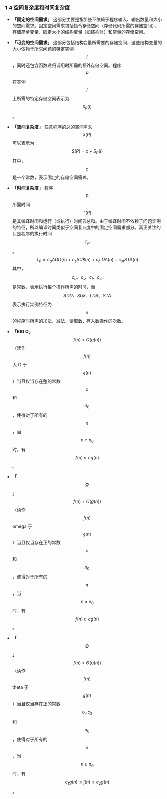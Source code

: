 ### 1.4 空间复杂度和时间复杂度

- **「固定的空间需求」** 这部分主要是指那些不依赖于程序输入、输出数量和大小的空间需求。固定空间需求包括指令存储空间（存储代码所需的存储空间），存储简单变量、固定大小的结构变量（如结构体）和常量的存储空间。
  
- **「可变的空间需求」** 这部分包括结构变量所需要的存储空间，这些结构变量的大小依赖于所求问题的特定实例 $$I$$，同时还包含函数递归调用时所需的额外存储空间。程序 $$P$$ 在实例 $$I$$ 上所需的特定存储空间表示为 $$S_P(I)$$。
  
- **「空间复杂度」** 任意程序的总的空间需求 $$S(P)$$ 可以表示为 
  $$
  S(P) = c + S_P(I)
  $$
  其中，$$c$$ 是一个常数，表示固定的存储空间需求。
  
- **「时间复杂度」** 程序 $$P$$ 所需时间 $$T(P)$$ 是其编译时间和运行（或执行）时间的总和。由于编译时间不依赖于问题实例的特征，所以编译时间类似于空间复杂度中的固定空间需求部分。真正关注的只是程序的执行时间 $$T_P$$。
  $$
  T_P = c_aADD(n) + c_sSUB(n) + c_lLDA(n) + c_{st}STA(n)
  $$
  其中，$$c_a、c_s、c_l、c_{st}$$ 是常数，表示执行每个操作所需的时间，而 $$ADD、SUB、LDA、STA$$ 表示执行实例特征为 $$n$$ 的程序时所需的加法、减法、读取数、存入数操作的次数。

- **「BIG O」** $$f(n) =  O(g(n))$$ （读作 $$f(n)$$ 大 O 于 $$g(n)$$）当且仅当存在整的常数 $$c$$ 和 $$n_0$$，使得对于所有的 $$n$$，当 $$n \geq n_0$$ 时，有 $$f(n) \leq cg(n)$$。

- **「$$\Omega$$」** $$f(n) = \Omega(g(n))$$ （读作 $$f(n)$$ omega 于 $$g(n)$$）当且仅当存在正的常数 $$c$$ 和 $$n_0$$，使得对于所有的 $$n$$，当 $$n \geq n_0$$ 时，有 $$f(n) \geq cg(n)$$。

- **「$$\Theta$$」** $$f(n) = \Theta(g(n))$$ （读作 $$f(n)$$ theta 于 $$g(n)$$）当且仅当存在正的常数 $$c_1, c_2$$ 和 $$n_0$$，使得对于所有的 $$n$$，当 $$n \geq n_0$$ 时，有 $$c_1g(n) \leq f(n) \leq c_2g(n)$$。 